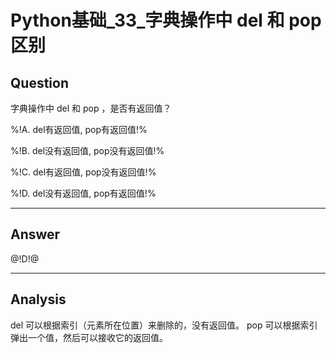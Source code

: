# Python基础_33_字典操作中 del 和 pop 区别

## Question
字典操作中 del 和 pop ，是否有返回值？

%!A. del有返回值, pop有返回值!%

%!B. del没有返回值, pop没有返回值!%

%!C. del有返回值, pop没有返回值!%

%!D. del没有返回值, pop有返回值!%

----

## Answer
@!D!@

----

## Analysis

del 可以根据索引（元素所在位置）来删除的，没有返回值。 
pop 可以根据索引弹出一个值，然后可以接收它的返回值。
